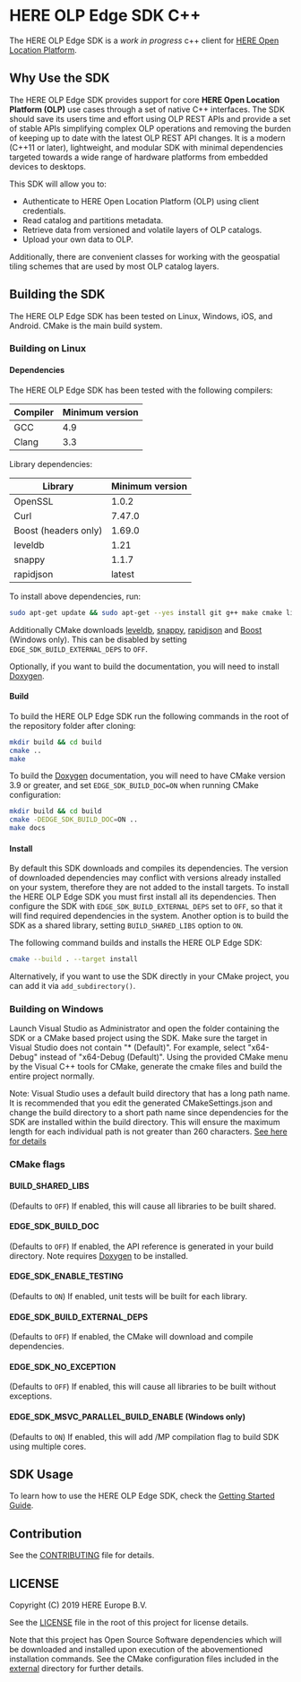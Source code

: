 # HERE OLP Edge SDK C++

The HERE OLP Edge SDK is a _work in progress_ c++ client for [HERE Open Location Platform](https://platform.here.com).

## Why Use the SDK

The HERE OLP Edge SDK provides support for core **HERE Open Location Platform (OLP)** use cases through a set of native C++ interfaces. The SDK should save its users time and effort using OLP REST APIs and provide a set of stable APIs simplifying complex OLP operations and removing the burden of keeping up to date with the latest OLP REST API changes.
It is a modern (C++11 or later), lightweight, and modular SDK with minimal dependencies targeted towards a wide range of hardware platforms from embedded devices to desktops.

This SDK will allow you to:

* Authenticate to HERE Open Location Platform (OLP) using client credentials.
* Read catalog and partitions metadata.
* Retrieve data from versioned and volatile layers of OLP catalogs.
* Upload your own data to OLP.

Additionally, there are convenient classes for working with the geospatial tiling schemes that are used by most OLP catalog layers.

## Building the SDK

The HERE OLP Edge SDK has been tested on Linux, Windows, iOS, and Android. CMake is the main build system.

### Building on Linux

#### Dependencies

The HERE OLP Edge SDK has been tested with the following compilers:

| Compiler | Minimum version |
| -------- | --------------- |
| GCC | 4.9 |
| Clang | 3.3 |

Library dependencies:

| Library   | Minimum version |
| --------- | --------------- |
| OpenSSL   | 1.0.2 |
| Curl      | 7.47.0 |
| Boost (headers only) | 1.69.0 |
| leveldb   | 1.21 |
| snappy    | 1.1.7 |
| rapidjson | latest |

To install above dependencies, run:

```bash
sudo apt-get update && sudo apt-get --yes install git g++ make cmake libssl-dev libcurl4-openssl-dev libboost-all-dev
```

Additionally CMake downloads [leveldb](https://github.com/google/leveldb), [snappy](https://github.com/google/snappy), [rapidjson](https://github.com/Tencent/rapidjson) and [Boost](https://www.boost.org/) (Windows only).
This can be disabled by setting `EDGE_SDK_BUILD_EXTERNAL_DEPS` to `OFF`.

Optionally, if you want to build the documentation, you will need to install [Doxygen](http://www.doxygen.nl/).

#### Build

To build the HERE OLP Edge SDK run the following commands in the root of the repository folder after cloning:

```bash
mkdir build && cd build
cmake ..
make
```

To build the [Doxygen](http://www.doxygen.nl/) documentation, you will need to have CMake version 3.9 or greater, and set `EDGE_SDK_BUILD_DOC=ON` when running CMake configuration:

```bash
mkdir build && cd build
cmake -DEDGE_SDK_BUILD_DOC=ON ..
make docs
```

#### Install

By default this SDK downloads and compiles its dependencies. The version of downloaded dependencies may conflict with versions already installed on your system, therefore they are not added to the install targets.
To install the HERE OLP Edge SDK you must first install all its dependencies.
Then configure the SDK with `EDGE_SDK_BUILD_EXTERNAL_DEPS` set to `OFF`, so that it will find required dependencies in the system.
Another option is to build the SDK as a shared library, setting `BUILD_SHARED_LIBS` option to `ON`.

The following command builds and installs the HERE OLP Edge SDK:

```bash
cmake --build . --target install
```

Alternatively, if you want to use the SDK directly in your CMake project, you can add it via `add_subdirectory()`.

### Building on Windows

Launch Visual Studio as Administrator and open the folder containing the SDK or a CMake based project using the SDK.
Make sure the target in Visual Studio does not contain "* (Default)". For example, select "x64-Debug" instead of "x64-Debug (Default)".
Using the provided CMake menu by the Visual C++ tools for CMake, generate the cmake files and build the entire project normally.

Note: Visual Studio uses a default build directory that has a long path name.
It is recommended that you edit the generated CMakeSettings.json and change the build directory to a short path name since dependencies for the SDK are installed within the build directory.
This will ensure the maximum length for each individual path is not greater than 260 characters.
[See here for details](https://docs.microsoft.com/en-us/windows/desktop/fileio/naming-a-file)

### CMake flags

#### BUILD_SHARED_LIBS

(Defaults to `OFF`) If enabled, this will cause all libraries to be built shared.

#### EDGE_SDK_BUILD_DOC

(Defaults to `OFF`) If enabled, the API reference is generated in your build directory. Note requires [Doxygen](http://www.doxygen.nl/) to be installed.

#### EDGE_SDK_ENABLE_TESTING

(Defaults to `ON`) If enabled, unit tests will be built for each library.

#### EDGE_SDK_BUILD_EXTERNAL_DEPS

(Defaults to `OFF`) If enabled, the CMake will download and compile dependencies.

#### EDGE_SDK_NO_EXCEPTION

(Defaults to `OFF`) If enabled, this will cause all libraries to be built without exceptions.

#### EDGE_SDK_MSVC_PARALLEL_BUILD_ENABLE (Windows only)

(Defaults to `ON`) If enabled, this will add /MP compilation flag to build SDK using multiple cores.

## SDK Usage

To learn how to use the HERE OLP Edge SDK, check the [Getting Started Guide](docs/GettingStartedGuide.md).

## Contribution

See the [CONTRIBUTING](CONTRIBUTING.md) file for details.

## LICENSE

Copyright (C) 2019 HERE Europe B.V.

See the [LICENSE](LICENSE) file in the root of this project for license details.

Note that this project has Open Source Software dependencies which will be downloaded and installed upon execution of the abovementioned installation commands. See the CMake configuration files included in the [external](/external) directory for further details.
